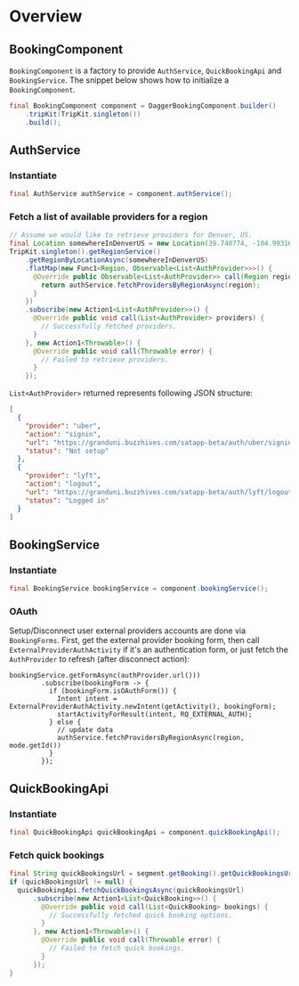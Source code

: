 # Overview
## BookingComponent
`BookingComponent` is a factory to provide `AuthService`, `QuickBookingApi` and `BookingService`. The snippet below shows how to initialize a `BookingComponent`.
```java
final BookingComponent component = DaggerBookingComponent.builder()
    .tripKit(TripKit.singleton())
    .build();
```
## AuthService
### Instantiate
```java
final AuthService authService = component.authService();
```
### Fetch a list of available providers for a region
```java
// Assume we would like to retrieve providers for Denver, US.
final Location somewhereInDenverUS = new Location(39.740774, -104.993161);
TripKit.singleton().getRegionService()
    .getRegionByLocationAsync(somewhereInDenverUS)
    .flatMap(new Func1<Region, Observable<List<AuthProvider>>>() {
      @Override public Observable<List<AuthProvider>> call(Region region) {
        return authService.fetchProvidersByRegionAsync(region);
      }
    })
    .subscribe(new Action1<List<AuthProvider>>() {
      @Override public void call(List<AuthProvider> providers) {
        // Successfully fetched providers.
      }
    }, new Action1<Throwable>() {
      @Override public void call(Throwable error) {
        // Failed to retrieve providers.
      }
    });
```
`List<AuthProvider>` returned represents following JSON structure:
```json
[
  {
    "provider": "uber",
    "action": "signin",
    "url": "https://granduni.buzzhives.com/satapp-beta/auth/uber/signin",
    "status": "Not setup"
  },
  {
    "provider": "lyft",
    "action": "logout",
    "url": "https://granduni.buzzhives.com/satapp-beta/auth/lyft/logout",
    "status": "Logged in"
  }
]
```

## BookingService
### Instantiate
```java
final BookingService bookingService = component.bookingService();
```
### OAuth
Setup/Disconnect user external providers accounts are done via `BookingForms`. First, get the external provider booking form, then call `ExternalProviderAuthActivity` if it's an authentication form, or just fetch the `AuthProvider` to refresh (after disconnect action):

```
bookingService.getFormAsync(authProvider.url()))
        .subscribe(bookingForm -> {
          if (bookingForm.isOAuthForm()) {
            Intent intent = ExternalProviderAuthActivity.newIntent(getActivity(), bookingForm);
            startActivityForResult(intent, RQ_EXTERNAL_AUTH);
          } else {
            // update data
            authService.fetchProvidersByRegionAsync(region, mode.getId())
          }
        });
```

## QuickBookingApi
### Instantiate
```java
final QuickBookingApi quickBookingApi = component.quickBookingApi();
```
### Fetch quick bookings
```java
final String quickBookingsUrl = segment.getBooking().getQuickBookingsUrl();
if (quickBookingsUrl != null) {
  quickBookingApi.fetchQuickBookingsAsync(quickBookingsUrl)
      .subscribe(new Action1<List<QuickBooking>>() {
        @Override public void call(List<QuickBooking> bookings) {
          // Successfully fetched quick booking options.
        }
      }, new Action1<Throwable>() {
        @Override public void call(Throwable error) {
          // Failed to fetch quick bookings.
        }
      });
}
```